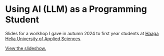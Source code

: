 # Using AI (LLM) as a Programming Student

Slides for a workhop I gave in autumn 2024 to first year students at [Haaga Helia University of Applied Sciences](https://www.haaga-helia.fi/en).

[View the slideshow.](https://lars-derichter.github.io/ai-programming-students/)
